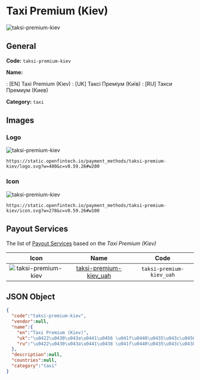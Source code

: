 
# Taxi Premium (Kiev) 
![taksi-premium-kiev](https://static.openfintech.io/payment_methods/taksi-premium-kiev/logo.svg?w=400&c=v0.59.26#w200)  

## General 
**Code:** `taksi-premium-kiev` 
 
**Name:** 
 
:	[EN] Taxi Premium (Kiev) 
:	[UK] Таксі Преміум (Київ) 
:	[RU] Такси Премиум (Киев) 
 
**Category:** `taxi` 
 

## Images 

### Logo 
![taksi-premium-kiev](https://static.openfintech.io/payment_methods/taksi-premium-kiev/logo.svg?w=400&c=v0.59.26#w200)  

```
https://static.openfintech.io/payment_methods/taksi-premium-kiev/logo.svg?w=400&c=v0.59.26#w200
```  

### Icon 
![taksi-premium-kiev](https://static.openfintech.io/payment_methods/taksi-premium-kiev/icon.svg?w=278&c=v0.59.26#w100)  

```
https://static.openfintech.io/payment_methods/taksi-premium-kiev/icon.svg?w=278&c=v0.59.26#w100
```  

## Payout Services 
 
The list of [Payout Services](/payout-services/) based on the _Taxi Premium (Kiev)_ 

|Icon|Name|Code| 
|:---:|:---:|:---:| 
|![taksi-premium-kiev](https://static.openfintech.io/payout_methods/taksi-premium-kiev/icon.svg?w=278&c=v0.59.26#w40) |[taksi-premium-kiev_uah](/payout-services/taksi-premium-kiev_uah/)|`taksi-premium-kiev_uah`| 
 

## JSON Object 

```json
{
  "code":"taksi-premium-kiev",
  "vendor":null,
  "name":{
    "en":"Taxi Premium (Kiev)",
    "uk":"\u0422\u0430\u043a\u0441\u0456 \u041f\u0440\u0435\u043c\u0456\u0443\u043c (\u041a\u0438\u0457\u0432)",
    "ru":"\u0422\u0430\u043a\u0441\u0438 \u041f\u0440\u0435\u043c\u0438\u0443\u043c (\u041a\u0438\u0435\u0432)"
  },
  "description":null,
  "countries":null,
  "category":"taxi"
}
```  

